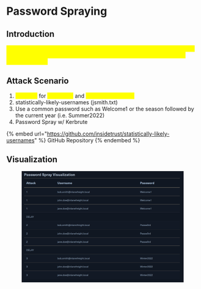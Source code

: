 # Password Spraying

## Introduction

<mark style="color:yellow;">Password spraying is an attack involving an attempt to log into an exposed service using one common password and a longer list of usernames or email addresses</mark>

## Attack Scenario

1. <mark style="color:yellow;">Kerbrute</mark> for <mark style="color:yellow;">Userenum</mark> and <mark style="color:yellow;">Password Spraying</mark>
2. statistically-likely-usernames (jsmith.txt)
3. Use a common password such as Welcome1 or the season followed by the current year (i.e. Summer2022)
4. Password Spray w/ Kerbrute

{% embed url="https://github.com/insidetrust/statistically-likely-usernames" %}
GitHub Repository
{% endembed %}

## Visualization

<figure><img src="../../.gitbook/assets/image (3) (1) (1).png" alt=""><figcaption></figcaption></figure>
